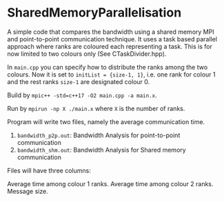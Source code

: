# SharedMemoryParallelisation
A simple code that compares the bandwidth using a shared memory MPI and point-to-point communication technique. It uses a task based parallel approach where ranks are coloured each representing a task. This is for now limited to two colours only (See CTaskDivider.hpp). 

In `main.cpp` you can specify how to distribute the ranks among the two colours. Now it is set to `initList = {size-1, 1}`, i.e. one rank for colour 1 and the rest ranks `size-1` are designated colour 0. 


Build by `mpic++ -std=c++17 -O2 main.cpp -a main.x`. 

Run by `mpirun -np X ./main.x` where `X` is the number of ranks. 


Program will write two files, namely the average communication time.
   1) `bandwidth_p2p.out`: Bandwidth Analysis for point-to-point communication
   2) `bandwidth_shm.out`: Bandwidth Analysis for Shared memory  communication
   
Files will have three columns:

   
   Average time among colour 1 ranks.                     Average time among colour 2 ranks.                              Message size.  
